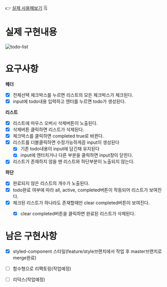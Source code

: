 👉 [실제 사용해보기](https://optimistic-bohr-d94ba9.netlify.app/) 🗒

# 실제 구현내용
![todo-list](https://user-images.githubusercontent.com/35885674/97123670-381af980-1770-11eb-9ec6-0a61005dae95.gif)


# 요구사항

**헤더**
- [x] 전체선택 체크박스를 누르면 리스트의 모든 체크박스가 체크된다.
- [x] input에 todo내용 입력하고 엔터를 누르면 todo가 생성된다.

**리스트**
- [x] 리스트에 마우스 오버시 삭제버튼이 노출된다.
- [x] 삭제버튼 클릭하면 리스트가 삭제된다.
- [x] 체크박스를 클릭하면 completed true로 바뀐다.
- [x] 리스트를 더블클릭하면 수정가능하게끔 input이 생성된다
    - [x] 기존 todo내용이 input에 담긴채 유지된다
    - [x] input에 엔터치거나 다른 부분을 클릭하면 input창이 닫힌다.
- [x] 리스트가 존재하지 않을 땐 리스트와 하단부분이 노출되지 않는다. 

**하단**
- [x] 완료되지 않은 리스트의 개수가 노출된다.
- [x] todo완료 여부에 따라 all, active, completed버튼이 작동되어 리스트가 보여진다.
- [x] 체크된 리스트가 하나라도 존재할때만 clear completed버튼이 보여진다.
    - [x] clear completed버튼을 클릭하면 완료된 리스트가 삭제된다.


# 남은 구현사항
- [x] styled-component 스타일(feature/style브랜치에서 작업 후 master브랜치로 merge완료)
- [ ] 함수형으로 리팩토링(작업예정)
- [ ] 리덕스(작업예정)

